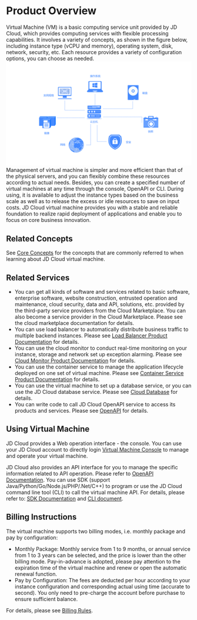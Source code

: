 # Product Overview
Virtual Machine (VM) is a basic computing service unit provided by JD Cloud, which provides computing services with flexible processing capabilities. It involves a variety of concepts, as shown in the figure below, including instance type (vCPU and memory), operating system, disk, network, security, etc. Each resource provides a variety of configuration options, you can choose as needed.
![](../../../../image/vm/Product-Introduction-Overview.png)
Management of virtual machine is simpler and more efficient than that of the physical servers, and you can flexibly combine these resources according to actual needs. Besides, you can create a specified number of virtual machines at any time through the console, OpenAPI or CLI. During using, it is available to adjust the instance types based on the business scale as well as to release the excess or idle resources to save on input costs. JD Cloud virtual machine provides you with a stable and reliable foundation to realize rapid deployment of applications and enable you to focus on core business innovation.

## Related Concepts
See [Core Concepts](Core-Concepts.md) for the concepts that are commonly referred to when learning about JD Cloud virtual machine.
## Related Services
* You can get all kinds of software and services related to basic software, enterprise software, website construction, entrusted operation and maintenance, cloud security, data and API, solutions, etc. provided by the third-party service providers from the Cloud Marketplace. You can also become a service provider in the Cloud Marketplace. Please see the cloud marketplace documentation for details.
* You can use load balancer to automatically distribute business traffic to multiple backend instances. Please see [Load Balancer Product Documentation](../../../Networking/ALB/Introduction/Overview.md) for details.
* You can use the cloud monitor to conduct real-time monitoring on your instance, storage and network set up exception alarming. Please see [Cloud Monitor Product Documentation](../../../Management-and-Monitoring/Cloud-Monitor/Introduction/What-Is-Cloud-Monitor.md) for details.
* You can use the container service to manage the application lifecycle deployed on one set of virtual machine. Please see [Container Service Product Documentation]() for details.
* You can use the virtual machine to set up a database service, or you can use the JD Cloud database service. Please see [Cloud Database](../../../Cloud-Database-and-Cache/RDS/Introduction/What-Is-RDS.md) for details.
* You can write code to call JD Cloud OpenAPI service to access its products and services. Please see [OpenAPI]() for details.

## Using Virtual Machine
JD Cloud provides a Web operation interface - the console. You can use your JD Cloud account to directly login [Virtual Machine Console](https://cns-console.jdcloud.com/compute/list) to manage and operate your virtual machine.

JD Cloud also provides an API interface for you to manage the specific information related to API operation. Please refer to [OpenAPI Documentation](). You can use SDK (support Java/Python/Go/Node.js/PHP/.Net/C++) to program or use the JD Cloud command line tool (CLI) to call the virtual machine API. For details, please refer to: [SDK Documentation]() and [CLI document]().

## Billing Instructions
The virtual machine supports two billing modes, i.e. monthly package and pay by configuration:

* Monthly Package: Monthly service from 1 to 9 months, or annual service from 1 to 3 years can be selected, and the price is lower than the other billing mode. Pay-in-advance is adopted, please pay attention to the expiration time of the virtual machine and renew or open the automatic renewal function.
* Pay by Configuration: The fees are deducted per hour according to your instance configuration and corresponding actual using time (accurate to second). You only need to pre-charge the account before purchase to ensure sufficient balance.

For details, please see [Billing Rules](../Pricing/Overview.md). 


